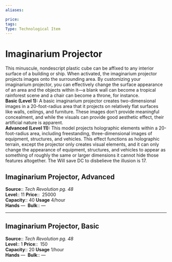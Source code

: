 ```yaml
---
aliases: 

price:  
tags: 
Type: Technological Item
---
```


# Imaginarium Projector

This minuscule, nondescript plastic cube can be affixed to any interior surface of a building or ship. When activated, the imaginarium projector projects images onto the surrounding area. By customizing your imaginarium projector, you can effectively change the surface appearance of an area and the objects within it—a blank wall can become a tropical rainforest scene and a chair can become a throne, for instance.  
**Basic (Level 1):** A basic imaginarium projector creates two-dimensional images in a 20-foot-radius area that it projects on relatively flat surfaces like walls, ceilings, and furniture. These images don’t provide meaningful concealment, and while the visuals can provide good aesthetic effect, their artificial nature is apparent.  
**Advanced (Level 11):** This model projects holographic elements within a 20-foot-radius area, including freestanding, three-dimensional images of equipment, structures, and vehicles. This effect functions as holographic terrain, except the projector only creates visual elements, and it can only change the appearance of equipment, structures, and vehicles to appear as something of roughly the same or larger dimensions it cannot hide those features altogether. The Will save DC to disbelieve the illusion is 17.  

## Imaginarium Projector, Advanced

**Source**:: _Tech Revolution pg. 48_  
**Level**:: 11
**Price**::  25000  
**Capacity**:: 40 **Usage** 4/hour  
**Hands** — 
**Bulk**:: —

---

## Imaginarium Projector, Basic

**Source**:: _Tech Revolution pg. 48_  
**Level**:: 1
**Price**::  150  
**Capacity**:: 20 **Usage** 1/hour  
**Hands** — 
**Bulk**:: —
